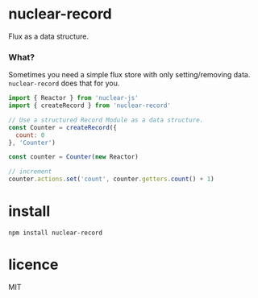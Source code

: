 # nuclear-record

Flux as a data structure.

### What?

Sometimes you need a simple flux store with only setting/removing data.
`nuclear-record` does that for you.

```js
import { Reactor } from 'nuclear-js'
import { createRecord } from 'nuclear-record'

// Use a structured Record Module as a data structure.
const Counter = createRecord({
  count: 0
}, 'Counter')

const counter = Counter(new Reactor)

// increment
counter.actions.set('count', counter.getters.count() + 1)
```

# install

```
npm install nuclear-record
```

# licence

MIT

